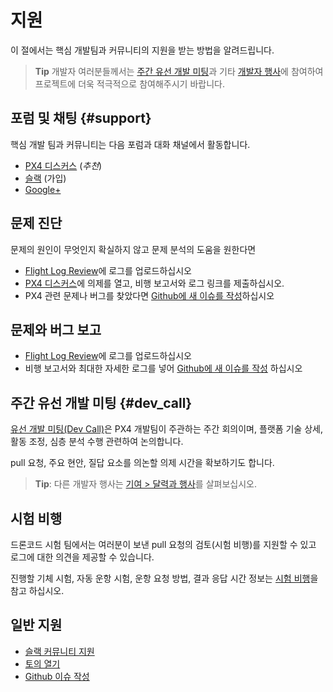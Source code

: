 # 지원

이 절에서는 핵심 개발팀과 커뮤니티의 지원을 받는 방법을 알려드립니다.

> **Tip** 개발자 여러분들께서는 [주간 유선 개발 미팅](../contribute/dev_call.md)과 기타 [개발자 행사](../README.md#calendar)에 참여하여 프로젝트에 더욱 적극적으로 참여해주시기 바랍니다.

## 포럼 및 채팅 {#support}

핵심 개발 팀과 커뮤니티는 다음 포럼과 대화 채널에서 활동합니다.

* [PX4 디스커스](http://discuss.px4.io/) (*추천*)
* [슬랙](http://slack.px4.io) (가입)
* [Google+](https://plus.google.com/117509651030855307398)

## 문제 진단

문제의 원인이 무엇인지 확실하지 않고 문제 분석의 도움을 원한다면

* [Flight Log Review](http://logs.px4.io/)에 로그를 업로드하십시오
* [PX4 디스커스](http://discuss.px4.io/)에 의제를 열고, 비행 보고서와 로그 링크를 제출하십시오.
* PX4 관련 문제나 버그를 찾았다면 [Github에 새 이슈를 작성](https://github.com/PX4/Devguide/issues)하십시오

## 문제와 버그 보고

* [Flight Log Review](http://logs.px4.io/)에 로그를 업로드하십시오
* 비행 보고서와 최대한 자세한 로그를 넣어 [Github에 새 이슈를 작성](https://github.com/PX4/Devguide/issues) 하십시오

## 주간 유선 개발 미팅 {#dev_call}

[유선 개발 미팅(Dev Call)](../contribute/dev_call.md)은 PX4 개발팀이 주관하는 주간 회의이며, 플랫폼 기술 상세, 활동 조정, 심층 분석 수행 관련하여 논의합니다.

pull 요청, 주요 현안, 질답 요소를 의논할 의제 시간을 확보하기도 합니다.

> **Tip**: 다른 개발자 행사는 [기여 > 달력과 행사](../README.md#calendar)를 살펴보십시오.

## 시험 비행

드론코드 시험 팀에서는 여러분이 보낸 pull 요청의 검토(시험 비행)를 지원할 수 있고 로그에 대한 의견을 제공할 수 있습니다.

진행할 기체 시험, 자동 운항 시험, 운항 요청 방법, 결과 응답 시간 정보는 [시험 비행](../test_and_ci/test_flights.md)을 참고 하십시오.

## 일반 지원

* [슬랙 커뮤니티 지원](http://slack.px4.io/)
* [토의 열기](http://discuss.px4.io)
* [Github 이슈 작성](https://github.com/PX4/Devguide/issues)